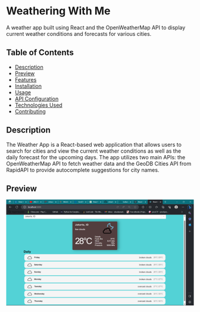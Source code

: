 # Weathering With Me
A weather app built using React and the OpenWeatherMap API to display current weather conditions and forecasts for various cities.

## Table of Contents
- [Description](#description)
- [Preview](#preview)
- [Features](#deatures)
- [Installation](#dnstallation)
- [Usage](#usage)
- [API Configuration](#APIConfig)
- [Technologies Used](#Technologies-used)
- [Contributing](#Contributing)

## Description
The Weather App is a React-based web application that allows users to search for cities and view the current weather conditions as well as the daily forecast for the upcoming days. The app utilizes two main APIs: the OpenWeatherMap API to fetch weather data and the GeoDB Cities API from RapidAPI to provide autocomplete suggestions for city names.

## Preview
<img src="./public/Preview/Screenshot (57).png">
